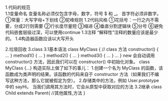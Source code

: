 1.代码的规范   
    1.1变量命名
        变量名称必须仅包含字母，数字，符号 $ 和 _。
        首字符必须非数字。
        ①常量：大写字母+下划线
        ②驼峰规则
    1.2代码风格
        ①花括号：一行之内不需要，分成2行则需要
        ②行长度尽量短
        ③缩进
        ④垂直分割逻辑块
        ⑤分号
        ⑥避免代码嵌套层级过深，可以使用continue
    1.3注释
        “解释性”注释的数量应该是最少的。
    1.4构造器函数应该以大写开头

2.垃圾回收
3.class
3.1基本语法
    class MyClass {
    // class 方法
    constructor() { ... }
    method1() { ... }
    method2() { ... }
    method3() { ... }
    ...
    }
    new 会自动调用 constructor() 方法，因此我们可以在 constructor() 中初始化对象。
    class MyClass {...} 构造实际上做了如下的事儿：
    1.创建一个名为 MyClass 的函数，该函数成为类声明的结果。该函数的代码来自于 constructor 方法（如果我们不编写这种方法，那么它就被假定为空）。
    2.存储类中的方法，例如 User.prototype 中的 sayHi。
    当我们调用其方法时，它会从原型中获取对应的方法
3.2继承
    class Child extends Parent{
        //其他属性,方法
    }

